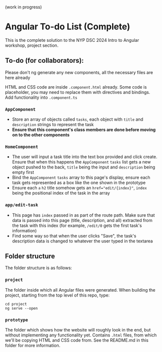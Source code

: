 (work in progress)

# Angular To-do List (Complete)

This is the complete solution to the NYP DSC 2024 Intro to Angular workshop, project section.

## To-do (for collaborators):

Please don't ng generate any new components, all the necessary files are here already

HTML and CSS code are inside `.component.html` already. Some code is placeholder, you may need to replace them with directives and bindings. Add functionality into `.component.ts`

### `AppComponent`

- Store an array of objects called `tasks`, each object with `title` and `description` strings to represent the task
- **Ensure that this component's class members are done before moving on to the other components**

### `HomeComponent`

- The user will input a task title into the text box provided and click create. Ensure that when this happens the `AppComponent` `tasks` list gets a new object pushed to the back, `title` being the input and `description` being empty first
- Bind the `AppComponent` `tasks` array to this page's display, ensure each task gets represented as a box like the one shown in the prototype
- Ensure each `a` `h2` title somehow gets an `href="edit/{index}"`, `index` being the positional index of the task in the array

### `app/edit-task`

- This page has `index` passed in as part of the route path. Make sure that data is passed into this page (title, description, and all) extracted from the task with this index (for example, `/edit/0` gets the first task's information)
- Find some way so that when the user clicks "Save", the task's description data is changed to whatever the user typed in the textarea

## Folder structure

The folder structure is as follows:

### `project`

The folder inside which all Angular files were generated. When building the project, starting from the top level of this repo, type:

```
cd project
ng serve --open
```

### `prototype`

The folder which shows how the website will roughly look in the end, but without implementing any functionality yet. Contains `.html` files, from which we'll be copying HTML and CSS code from. See the README.md in this folder for more information.
